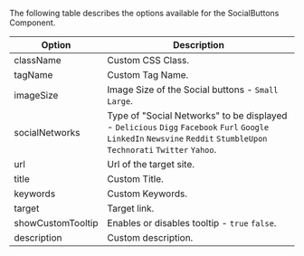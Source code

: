 ﻿The following table describes the options available for the SocialButtons Component.

   Option						|  Description																											
--------------------------------|-------------------------------------------------------------------------------------------
className						| Custom CSS Class.														
tagName							| Custom Tag Name.						
imageSize						| Image Size of the Social buttons - <code>Small</code> <code>Large</code>.															
socialNetworks					| Type of "Social Networks" to be displayed - <code>Delicious</code> <code>Digg</code> <code>Facebook</code> <code>Furl</code> <code>Google</code> <code>LinkedIn</code> <code>Newsvine</code> <code>Reddit</code> <code>StumbleUpon</code> <code>Technorati</code> <code>Twitter</code> <code>Yahoo</code>.			
url								| Url of the target site.									
title							| Custom Title.							
keywords						| Custom Keywords.							
target							| Target link.						
showCustomTooltip				| Enables or disables tooltip - <code>true</code> <code>false</code>.
description						| Custom description.					
